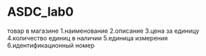 # ASDC_lab0
товар в магазине
1.наименование
2.описание
3.цена за единицу
4.количество единиц в наличии
5.единица измерения
6.идентификационный номер
